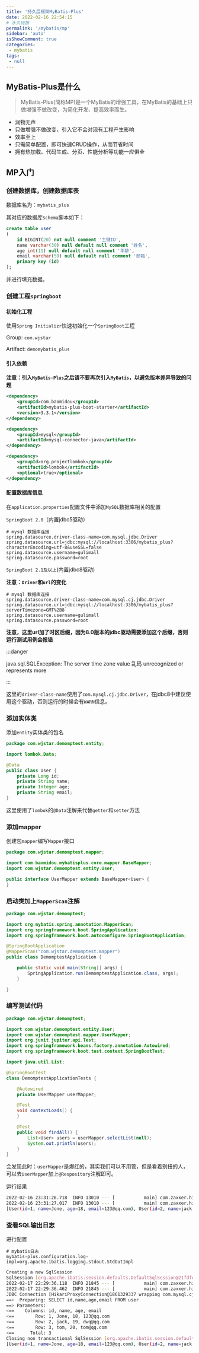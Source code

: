 ```yaml
---
title: '持久层框架MyBatis-Plus'
date: 2022-02-16 22:54:15
# 永久链接
permalink: '/mybatis/mp'
sidebar: 'auto'
isShowComment: true
categories:
 - mybatis
tags:
 - null
---
```




## MyBatis-Plus是什么

>   MyBatis-Plus(简称MP)是一个MyBatis的增强工具，在MyBatis的基础上只做增强不做改变，为简化开发、提高效率而生。

-   润物无声
-   只做增强不做改变，引入它不会对现有工程产生影响
-   效率至上
-   只需简单配置，即可快速CRUD操作，从而节省时间
-   拥有热加载、代码生成、分页、性能分析等功能一应俱全



## MP入门

### 创建数据库，创建数据库表

数据库名为：`mybatis_plus`

其对应的数据库`Schema`脚本如下：

```sql
create table user 
(
    id BIGINT(20) not null comment '主键ID',
    name varchar(30) null default null comment '姓名',
    age int(11) null default null comment '年龄',
    email varchar(50) null default null comment '邮箱',
    primary key (id)
);
```

并进行填充数据。



### 创建工程`springboot`

#### 初始化工程

使用`Spring Initializr`快速初始化一个`SpringBoot`工程

Group: `com.wjstar`

Artifact: `demomybatis_plus`



#### 引入依赖

**注意：引入`MyBatis-Plus`之后请不要再次引入`MyBatis`，以避免版本差异导致的问题**

```xml
<dependency>
    <groupId>com.baomidou</groupId>
    <artifactId>mybatis-plus-boot-starter</artifactId>
    <version>3.3.1</version>
</dependency>

<dependency>
    <groupId>mysql</groupId>
    <artifactId>mysql-connector-java</artifactId>
</dependency>

<dependency>
    <groupId>org.projectlombok</groupId>
    <artifactId>lombok</artifactId>
    <optional>true</optional>
</dependency>
```



#### 配置数据库信息

在`application.properties`配置文件中添加`MySQL`数据库相关的配置



`SpringBoot 2.0`（内置jdbc5驱动）

```properties
# mysql 数据库连接
spring.datasource.driver-class-name=com.mysql.jdbc.Driver
spring.datasource.url=jdbc:mysql://localhost:3306/mybatis_plus?characterEncoding=utf-8&useSSL=false
spring.datasource.username=gulimall
spring.datasource.password=root
```



`SpringBoot 2.1及以上`(内置jdbc8驱动)

**注意：`Driver`和`url`的变化**

```properties
# mysql 数据库连接
spring.datasource.driver-class-name=com.mysql.cj.jdbc.Driver
spring.datasource.url=jdbc:mysql://localhost:3306/mybatis_plus?serverTimezone=GMT%2B8
spring.datasource.username=gulimall
spring.datasource.password=root
```

**注意，这里url加了时区后缀，因为8.0版本的jdbc驱动需要添加这个后缀，否则运行测试用例会报错**



:::danger

java.sql.SQLException: The server time zone value 乱码 unrecognized or represents more

:::



这里的`driver-class-name`使用了`com.mysql.cj.jdbc.Driver`，在jdbc8中建议使用这个驱动，否则运行的时候会有`WARN`信息。



### 添加实体类

添加`entity`实体类的包名

```java
package com.wjstar.demomptest.entity;

import lombok.Data;

@Data
public class User {
    private Long id;
    private String name;
    private Integer age;
    private String email;
}

```

这里使用了`lombok`的`@Data`注解来代替`getter`和`setter`方法



### 添加mapper

创建包`mapper`编写`Mapper`接口

```java
package com.wjstar.demomptest.mapper;

import com.baomidou.mybatisplus.core.mapper.BaseMapper;
import com.wjstar.demomptest.entity.User;

public interface UserMapper extends BaseMapper<User> {
}

```



### 启动类加上`MapperScan`注解

```java
package com.wjstar.demomptest;

import org.mybatis.spring.annotation.MapperScan;
import org.springframework.boot.SpringApplication;
import org.springframework.boot.autoconfigure.SpringBootApplication;

@SpringBootApplication
@MapperScan("com.wjstar.demomptest.mapper")
public class DemomptestApplication {

    public static void main(String[] args) {
        SpringApplication.run(DemomptestApplication.class, args);
    }

}

```



### 编写测试代码

```java
package com.wjstar.demomptest;

import com.wjstar.demomptest.entity.User;
import com.wjstar.demomptest.mapper.UserMapper;
import org.junit.jupiter.api.Test;
import org.springframework.beans.factory.annotation.Autowired;
import org.springframework.boot.test.context.SpringBootTest;

import java.util.List;

@SpringBootTest
class DemomptestApplicationTests {

    @Autowired
    private UserMapper userMapper;

    @Test
    void contextLoads() {
    }

    @Test
    public void findAll() {
        List<User> users = userMapper.selectList(null);
        System.out.println(users);
    }
}

```

会发现此时：`userMapper`是爆红的，其实我们可以不用管，但是看着别扭的人，可以去`UserMapper`加上`@Respository`注解即可。



运行结果

```bash
2022-02-16 23:31:26.718  INFO 13010 --- [           main] com.zaxxer.hikari.HikariDataSource       : HikariPool-1 - Starting...
2022-02-16 23:31:27.017  INFO 13010 --- [           main] com.zaxxer.hikari.HikariDataSource       : HikariPool-1 - Start completed.
[User(id=1, name=Jone, age=18, email=123@qq.com), User(id=2, name=jack, age=19, email=dwq@qq.com), User(id=3, name=tom, age=20, email=tom@qq.com)]

```



### 查看SQL输出日志

进行配置

```properties
# mybatis日志
mybatis-plus.configuration.log-impl=org.apache.ibatis.logging.stdout.StdOutImpl
```

```bash
Creating a new SqlSession
SqlSession [org.apache.ibatis.session.defaults.DefaultSqlSession@21fdfefc] was not registered for synchronization because synchronization is not active
2022-02-17 22:29:36.118  INFO 21845 --- [           main] com.zaxxer.hikari.HikariDataSource       : HikariPool-1 - Starting...
2022-02-17 22:29:36.462  INFO 21845 --- [           main] com.zaxxer.hikari.HikariDataSource       : HikariPool-1 - Start completed.
JDBC Connection [HikariProxyConnection@1861329337 wrapping com.mysql.cj.jdbc.ConnectionImpl@5fbdc49b] will not be managed by Spring
==>  Preparing: SELECT id,name,age,email FROM user 
==> Parameters: 
<==    Columns: id, name, age, email
<==        Row: 1, Jone, 18, 123@qq.com
<==        Row: 2, jack, 19, dwq@qq.com
<==        Row: 3, tom, 20, tom@qq.com
<==      Total: 3
Closing non transactional SqlSession [org.apache.ibatis.session.defaults.DefaultSqlSession@21fdfefc]
[User(id=1, name=Jone, age=18, email=123@qq.com), User(id=2, name=jack, age=19, email=dwq@qq.com), User(id=3, name=tom, age=20, email=tom@qq.com)]

```

